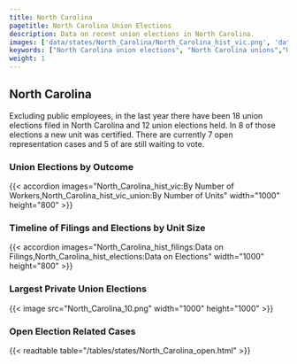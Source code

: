 ```yaml
---
title: North Carolina
pagetitle: North Carolina Union Elections
description: Data on recent union elections in North Carolina.
images: ['data/states/North_Carolina/North_Carolina_hist_vic.png', 'data/states/North_Carolina/North_Carolina_hist_size.png', 'data/states/North_Carolina/North_Carolina_10.png']
keywords: ["North Carolina union elections", "North Carolina unions","Union elections"]
weight: 1
---
```

##  North Carolina

Excluding public employees, in the last year there have been 18 union elections filed in North Carolina and 12 union elections held. In 8 of those elections a new unit was certified. There are currently 7 open representation cases and 5 of are still waiting to vote.

### Union Elections by Outcome
{{< accordion images="North_Carolina_hist_vic:By Number of Workers,North_Carolina_hist_vic_union:By Number of Units" width="1000" height="800" >}}

### Timeline of Filings and Elections by Unit Size
{{< accordion images="North_Carolina_hist_filings:Data on Filings,North_Carolina_hist_elections:Data on Elections" width="1000" height="800" >}}

### Largest Private Union Elections
{{< image src="North_Carolina_10.png" width="1000" height="1000"  >}}

### Open Election Related Cases
{{< readtable table="/tables/states/North_Carolina_open.html" >}}

